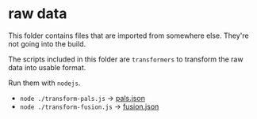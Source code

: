 # raw data

This folder contains files that are imported from somewhere else. They're not going into the build.

The scripts included in this folder are `transformers` to transform the raw data into usable format.

Run them with `nodejs`.

- `node ./transform-pals.js` -> [pals.json](../src/data/pals.json)
- `node ./transform-fusion.js` -> [fusion.json](../src/data/fusion.json)
